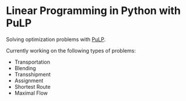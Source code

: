 # Linear Programming in Python with PuLP

Solving optimization problems with [PuLP](https://github.com/coin-or/pulp).  

Currently working on the following types of problems:
* Transportation
* Blending
* Transshipment
* Assignment
* Shortest Route
* Maximal Flow
